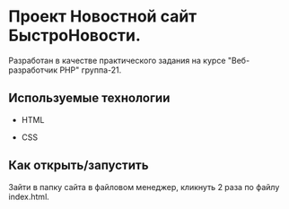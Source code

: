 # Проект Новостной сайт БыстроНовости.

Разработан в качестве практического задания на курсе "Веб-разработчик PHP" группа-21.



## Используемые технологии

* HTML

* CSS 
## Как открыть/запустить

Зайти в папку сайта в файловом менеджер, кликнуть 2 раза по файлу index.html.